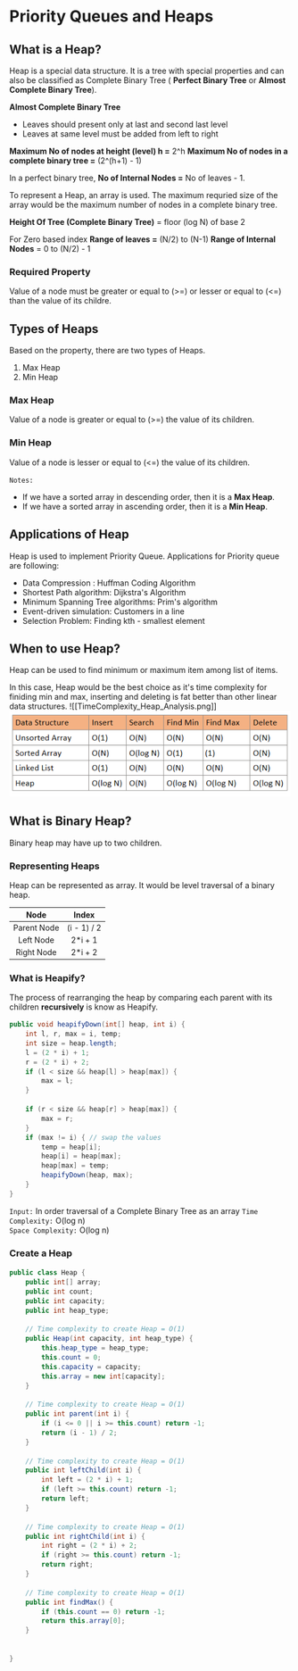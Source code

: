 # Priority Queues and Heaps

## What is a Heap?
Heap is a special data structure. It is a tree with special properties and can also be classified as Complete Binary Tree ( **Perfect Binary Tree** or **Almost Complete Binary Tree**).

**Almost Complete Binary Tree**
- Leaves should present only at last and second last level
- Leaves at same level must be added from left to right

**Maximum No of nodes at height (level) h =** 2^h
**Maximum No of nodes in a complete binary tree =** (2^(h+1) - 1)

In a perfect binary tree, **No of Internal Nodes =** No of leaves - 1.

To represent a Heap, an array is used. The maximum requried size of the array would be the maximum number of nodes in a complete binary tree.

**Height Of Tree (Complete Binary Tree)** = floor (log N) of base 2

For Zero based index
**Range of leaves =** (N/2) to (N-1)
**Range of Internal Nodes** = 0 to (N/2) - 1

### Required Property
Value of a node must be greater or equal to (>=) or lesser or equal to (<=) than the value of its childre.

## Types of Heaps
Based on the property, there are two types of Heaps.
1. Max Heap
2. Min Heap

### Max Heap
Value of a node is greater or equal to (>=) the value of its children.

### Min Heap
Value of a node is lesser or equal to (<=) the value of its children.

`Notes:`
- If we have a sorted array in descending order, then it is a **Max Heap**.
- If we have a sorted array in ascending order, then it is a **Min Heap**.

## Applications of Heap
Heap is used to implement Priority Queue. Applications for Priority queue are following:
- Data Compression : Huffman Coding Algorithm
- Shortest Path algorithm: Dijkstra's Algorithm
- Minimum Spanning Tree algorithms: Prim's algorithm
- Event-driven simulation: Customers in a line
- Selection Problem: Finding kth - smallest element

## When to use Heap?
Heap can be used to find minimum or maximum item among list of items. 

In this case, Heap would be the best choice as it's time complexity for finiding min and max, inserting and deleting is fat better than other linear data structures.
![[TimeComplexity_Heap_Analysis.png]]
![[TimeComplexity_Heap_Analysis.png]](https://github.com/pkumar2991/DSA/blob/main/images/TimeComplexity_Heap_Analysis.png)

## What is Binary Heap?
Binary heap may have up to two children.

### Representing Heaps
Heap can be represented as array. It would be level traversal of a binary heap.

| Node               | Index         |
|:------------------:|:-------------:|
| Parent Node | (i - 1) / 2 |
| Left Node  | 2*i + 1|
| Right Node     |  2*i + 2     |

### What is Heapify?
The process of rearranging the heap by comparing each parent with its children **recursively** is know as Heapify.

```java
public void heapifyDown(int[] heap, int i) {  
    int l, r, max = i, temp;  
    int size = heap.length;  
    l = (2 * i) + 1;  
    r = (2 * i) + 2;  
    if (l < size && heap[l] > heap[max]) {  
        max = l;  
    }  
  
    if (r < size && heap[r] > heap[max]) {  
        max = r;  
    }  
    if (max != i) { // swap the values  
        temp = heap[i];  
        heap[i] = heap[max];  
        heap[max] = temp;  
        heapifyDown(heap, max);  
    }  
}
```

`Input:` In order traversal of a Complete Binary Tree as an array
`Time Complexity:` O(log n)\
`Space Complexity:`  O(log n)

### Create a Heap

```java
public class Heap {  
    public int[] array;  
    public int count;  
    public int capacity;  
    public int heap_type;  
  
    // Time complexity to create Heap = O(1)  
    public Heap(int capacity, int heap_type) {  
        this.heap_type = heap_type;  
        this.count = 0;  
        this.capacity = capacity;  
        this.array = new int[capacity];  
    }  
  
    // Time complexity to create Heap = O(1)  
    public int parent(int i) {  
        if (i <= 0 || i >= this.count) return -1;  
        return (i - 1) / 2;  
    }  
  
    // Time complexity to create Heap = O(1)  
    public int leftChild(int i) {  
        int left = (2 * i) + 1;  
        if (left >= this.count) return -1;  
        return left;  
    }  
  
    // Time complexity to create Heap = O(1)  
    public int rightChild(int i) {  
        int right = (2 * i) + 2;  
        if (right >= this.count) return -1;  
        return right;  
    }  
  
    // Time complexity to create Heap = O(1)  
    public int findMax() {  
        if (this.count == 0) return -1;  
        return this.array[0];  
    }  
  
    
}
```
